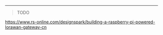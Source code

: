 
---

> TODO 

https://www.rs-online.com/designspark/building-a-raspberry-pi-powered-lorawan-gateway-cn

